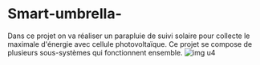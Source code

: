 # Smart-umbrella-
Dans ce projet on va réaliser un parapluie de suivi solaire pour collecte le maximale d'énergie avec cellule photovoltaïque. Ce projet se compose de plusieurs sous-systèmes qui fonctionnent ensemble.
![img u4](https://user-images.githubusercontent.com/61604270/167260906-fb19162f-8a13-4336-a4db-9d582eb6f6ba.png)
